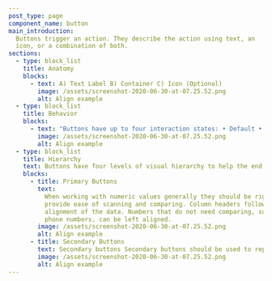 ```yaml
---
post_type: page
component_name: button
main_introduction:
  Buttons trigger an action. They describe the action using text, an
  icon, or a combination of both.
sections:
  - type: block_list
    title: Anatomy
    blocks:
      - text: A) Text Label B) Container C) Icon (Optional)
        image: /assets/screenshot-2020-06-30-at-07.25.52.png
        alt: Align example
  - type: block_list
    title: Behavior
    blocks:
      - text: "Buttons have up to four interaction states: • Default • Hover • Active •   Disabled"
        image: /assets/screenshot-2020-06-30-at-07.25.52.png
        alt: Align example
  - type: block_list
    title: Hierarchy
    text: Buttons have four levels of visual hierarchy to help the end user navigate an interface.
    blocks:
      - title: Primary Buttons
        text:
          When working with numeric values generally they should be right-aligned to
          provide ease of scanning and comparing. Column headers follow the
          alignment of the data. Numbers that do not need comparing, such as
          phone numbers, can be left aligned.
        image: /assets/screenshot-2020-06-30-at-07.25.52.png
        alt: Align example
      - title: Secondary Buttons
        text: Secondary buttons Secondary buttons should be used to represent secondary calls to action. They have less visual weight when compared to primary buttons.
        image: /assets/screenshot-2020-06-30-at-07.25.52.png
        alt: Align example
---
```

